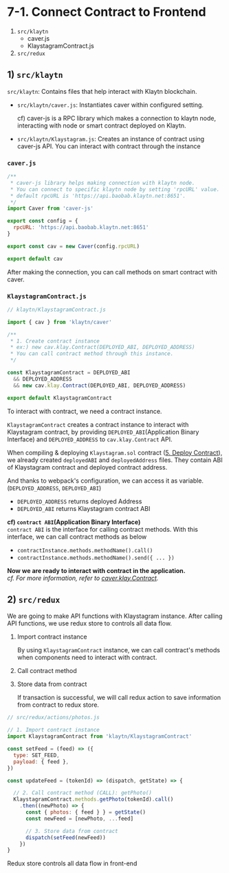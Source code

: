 # 7-1. Connect Contract to Frontend

1. `src/klaytn`
   * caver.js
   * KlaystagramContract.js
2. `src/redux`

## 1\) `src/klaytn`

`src/klaytn`: Contains files that help interact with Klaytn blockchain.

* `src/klaytn/caver.js`: Instantiates caver within configured setting.  

  cf\) caver-js is a RPC library which makes a connection to klaytn node, interacting with node or smart contract deployed on Klaytn.

* `src/klaytn/Klaystagram.js`: Creates an instance of contract using caver-js API. You can interact with contract through the instance  

### `caver.js`

```javascript
/**
 * caver-js library helps making connection with klaytn node.
 * You can connect to specific klaytn node by setting 'rpcURL' value.
 * default rpcURL is 'https://api.baobab.klaytn.net:8651'.
 */
import Caver from 'caver-js'

export const config = {
  rpcURL: 'https://api.baobab.klaytn.net:8651'
}

export const cav = new Caver(config.rpcURL)

export default cav
```

After making the connection, you can call methods on smart contract with caver.

### `KlaystagramContract.js`

```javascript
// klaytn/KlaystagramContract.js

import { cav } from 'klaytn/caver'

/**
 * 1. Create contract instance
 * ex:) new cav.klay.Contract(DEPLOYED_ABI, DEPLOYED_ADDRESS)
 * You can call contract method through this instance.
 */

const KlaystagramContract = DEPLOYED_ABI
  && DEPLOYED_ADDRESS
  && new cav.klay.Contract(DEPLOYED_ABI, DEPLOYED_ADDRESS)

export default KlaystagramContract
```

To interact with contract, we need a contract instance.

`KlaystagramContract` creates a contract instance to interact with Klaystagram contract, by providing `DEPLOYED_ABI`\(Application Binary Interface\) and `DEPLOYED_ADDRESS` to `cav.klay.Contract` API.

When compiling & deploying `Klaystagram.sol` contract \([5. Deploy Contract](https://github.com/tinaklay/docs-bapps/tree/ef3c8508a3d5b5247b8d044f32339de6a9d585e4/tutorials/klaystagram/7.-feedpage/5-deploy-contract.md)\), we already created `deployedABI` and `deployedAddress` files. They contain ABI of Klaystagram contract and deployed contract address.

And thanks to webpack's configuration, we can access it as variable.\(`DEPLOYED_ADDRESS`, `DEPLOYED_ABI`\)

* `DEPLOYED_ADDRESS` returns deployed Address  
* `DEPLOYED_ABI` returns Klaystagram contract ABI

**cf\) `contract ABI`\(Application Binary Interface\)**  
`contract ABI` is the interface for calling contract methods. With this interface, we can call contract methods as below

* `contractInstance.methods.methodName().call()`  
* `contractInstance.methods.methodName().send({ ... })`  

**Now we are ready to interact with contract in the application.**  
_cf. For more information, refer to_ [_caver.klay.Contract_](https://github.com/tinaklay/docs-bapps/tree/ef3c8508a3d5b5247b8d044f32339de6a9d585e4/tutorials/sdk/caverjs/caver.klay.Contract.md)_._

## 2\) `src/redux`

We are going to make API functions with Klaystagram instance. After calling API functions, we use redux store to controls all data flow.

1. Import contract instance  

   By using `KlaystagramContract` instance, we can call contract's methods when components need to interact with contract.

2. Call contract method
3. Store data from contract  

   If transaction is successful, we will call redux action to save information from contract to redux store.

```javascript
// src/redux/actions/photos.js

// 1. Import contract instance
import KlaystagramContract from 'klaytn/KlaystagramContract'

const setFeed = (feed) => ({
  type: SET_FEED,
  payload: { feed },
})

const updateFeed = (tokenId) => (dispatch, getState) => {

  // 2. Call contract method (CALL): getPhoto()
  KlaystagramContract.methods.getPhoto(tokenId).call()
    .then((newPhoto) => {
      const { photos: { feed } } = getState()
      const newFeed = [newPhoto, ...feed]

      // 3. Store data from contract
      dispatch(setFeed(newFeed))
    })
}
```

Redux store controls all data flow in front-end

